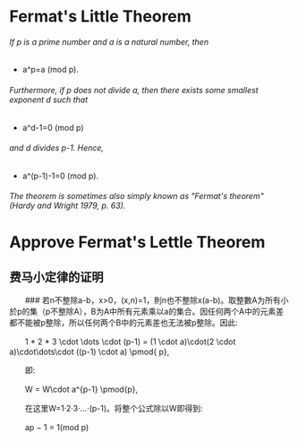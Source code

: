# Fermat's Little Theorem
###### If p is a prime number and a is a natural number, then
 * a^p=a (mod p). 	
###### Furthermore, if p does not divide a, then there exists some smallest exponent d such that
 * a^d-1=0 (mod p) 	
###### and d divides p-1. Hence,
 * a^(p-1)-1=0 (mod p). 	
###### The theorem is sometimes also simply known as "Fermat's theorem" (Hardy and Wright 1979, p. 63).

# Approve Fermat's Lettle Theorem
## 费马小定律的证明
　　### 若n不整除a-b，x>0，(x,n)=1，則n也不整除x(a-b)。取整數A为所有小於p的集（p不整除A），B为A中所有元素乘以a的集合。因任何两个A中的元素差都不能被p整除，所以任何两个B中的元素差也无法被p整除。因此:

　　1 * 2 * 3 \cdot \dots \cdot (p-1) = (1 \cdot a)\cdot(2 \cdot a)\cdot\dots\cdot ((p-1) \cdot a) \pmod{ p},

　　即:

　　W = W\cdot a^{p-1} \pmod{p},

　　在这里W=1·2·3·...·(p-1)。将整个公式除以W即得到:

　　ap − 1 = 1(mod p)
